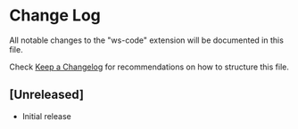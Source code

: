 # Change Log

All notable changes to the "ws-code" extension will be documented in this file.

Check [Keep a Changelog](http://keepachangelog.com/) for recommendations on how to structure this file.

## [Unreleased]

- Initial release